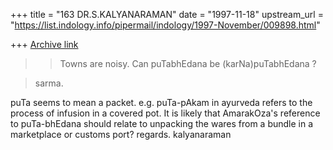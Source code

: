 +++
title = "163 DR.S.KALYANARAMAN"
date = "1997-11-18"
upstream_url = "https://list.indology.info/pipermail/indology/1997-November/009898.html"

+++
[Archive link](https://list.indology.info/pipermail/indology/1997-November/009898.html)

>>Towns are noisy. Can puTabhEdana be (karNa)puTabhEdana ?

>sarma.

puTa seems to mean a packet. e.g. puTa-pAkam in ayurveda
refers to the process of infusion in a covered pot.
It is likely that AmarakOza's reference to puTa-bhEdana
should relate to unpacking the wares from a bundle in
a marketplace or customs port?
regards.
kalyanaraman



